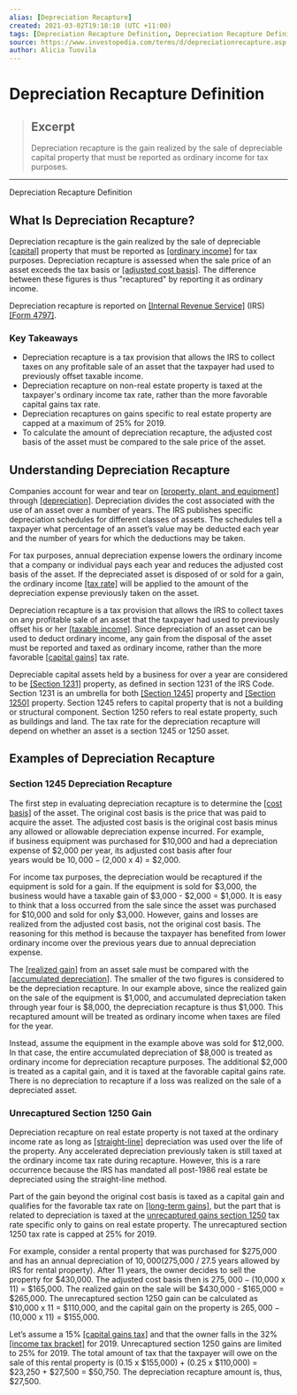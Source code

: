```yaml
---
alias: [Depreciation Recapture]
created: 2021-03-02T19:18:10 (UTC +11:00)
tags: [Depreciation Recapture Definition, Depreciation Recapture Definition]
source: https://www.investopedia.com/terms/d/depreciationrecapture.asp
author: Alicia Tuovila
---
```


# Depreciation Recapture Definition

> ## Excerpt
> Depreciation recapture is the gain realized by the sale of depreciable capital property that must be reported as ordinary income for tax purposes.

---

Depreciation Recapture Definition
## What Is Depreciation Recapture?

Depreciation recapture is the gain realized by the sale of depreciable [[capital]](https://www.investopedia.com/terms/c/capitalasset.asp) property that must be reported as [[ordinary income]](https://www.investopedia.com/terms/o/ordinaryincome.asp) for tax purposes. Depreciation recapture is assessed when the sale price of an asset exceeds the tax basis or [[adjusted cost basis]](https://www.investopedia.com/terms/a/adjustedcostbase.asp). The difference between these figures is thus "recaptured" by reporting it as ordinary income.

Depreciation recapture is reported on [[Internal Revenue Service]](https://www.investopedia.com/terms/i/irs.asp) (IRS) [[Form 4797]](https://www.investopedia.com/terms/f/form-4797.asp).

### Key Takeaways

-   Depreciation recapture is a tax provision that allows the IRS to collect taxes on any profitable sale of an asset that the taxpayer had used to previously offset taxable income.
-   Depreciation recapture on non-real estate property is taxed at the taxpayer's ordinary income tax rate, rather than the more favorable capital gains tax rate.
-   Depreciation recaptures on gains specific to real estate property are capped at a maximum of 25% for 2019.
-   To calculate the amount of depreciation recapture, the adjusted cost basis of the asset must be compared to the sale price of the asset.

## Understanding Depreciation Recapture

Companies account for wear and tear on [[property, plant, and equipment]](https://www.investopedia.com/terms/p/ppe.asp) through [[depreciation]](https://www.investopedia.com/terms/d/depreciation.asp). Depreciation divides the cost associated with the use of an asset over a number of years. The IRS publishes specific depreciation schedules for different classes of assets. The schedules tell a taxpayer what percentage of an asset’s value may be deducted each year and the number of years for which the deductions may be taken.

For tax purposes, annual depreciation expense lowers the ordinary income that a company or individual pays each year and reduces the adjusted cost basis of the asset. If the depreciated asset is disposed of or sold for a gain, the ordinary income [[tax rate]](https://www.investopedia.com/terms/t/taxrate.asp) will be applied to the amount of the depreciation expense previously taken on the asset.

Depreciation recapture is a tax provision that allows the IRS to collect taxes on any profitable sale of an asset that the taxpayer had used to previously offset his or her [[taxable income]](https://www.investopedia.com/terms/t/taxableincome.asp). Since depreciation of an asset can be used to deduct ordinary income, any gain from the disposal of the asset must be reported and taxed as ordinary income, rather than the more favorable [[capital gains]](https://www.investopedia.com/terms/c/capitalgain.asp) tax rate.

Depreciable capital assets held by a business for over a year are considered to be [[Section 1231]](https://www.investopedia.com/terms/s/section-1231.asp) property, as defined in section 1231 of the IRS Code. Section 1231 is an umbrella for both [[Section 1245]](https://www.investopedia.com/terms/s/section1245.asp) property and [[Section 1250]](https://www.investopedia.com/terms/s/section1250.asp) property. Section 1245 refers to capital property that is not a building or structural component. Section 1250 refers to real estate property, such as buildings and land. The tax rate for the depreciation recapture will depend on whether an asset is a section 1245 or 1250 asset.

## Examples of Depreciation Recapture

### Section 1245 Depreciation Recapture

The first step in evaluating depreciation recapture is to determine the [[cost basis]](https://www.investopedia.com/terms/c/costbasis.asp) of the asset. The original cost basis is the price that was paid to acquire the asset. The adjusted cost basis is the original cost basis minus any allowed or allowable depreciation expense incurred. For example, if business equipment was purchased for $10,000 and had a depreciation expense of $2,000 per year, its adjusted cost basis after four years would be $10,000 - ($2,000 x 4) = $2,000.

For income tax purposes, the depreciation would be recaptured if the equipment is sold for a gain. If the equipment is sold for $3,000, the business would have a taxable gain of $3,000 - $2,000 = $1,000. It is easy to think that a loss occurred from the sale since the asset was purchased for $10,000 and sold for only $3,000. However, gains and losses are realized from the adjusted cost basis, not the original cost basis. The reasoning for this method is because the taxpayer has benefited from lower ordinary income over the previous years due to annual depreciation expense.

The [[realized gain]](https://www.investopedia.com/terms/r/realizedprofit.asp) from an asset sale must be compared with the [[accumulated depreciation]](https://www.investopedia.com/terms/a/accumulated-depreciation.asp). The smaller of the two figures is considered to be the depreciation recapture. In our example above, since the realized gain on the sale of the equipment is $1,000, and accumulated depreciation taken through year four is $8,000, the depreciation recapture is thus $1,000. This recaptured amount will be treated as ordinary income when taxes are filed for the year.

Instead, assume the equipment in the example above was sold for $12,000. In that case, the entire accumulated depreciation of $8,000 is treated as ordinary income for depreciation recapture purposes. The additional $2,000 is treated as a capital gain, and it is taxed at the favorable capital gains rate. There is no depreciation to recapture if a loss was realized on the sale of a depreciated asset.

### Unrecaptured Section 1250 Gain

Depreciation recapture on real estate property is not taxed at the ordinary income rate as long as [[straight-line]](https://www.investopedia.com/terms/s/straightlinebasis.asp) depreciation was used over the life of the property. Any accelerated depreciation previously taken is still taxed at the ordinary income tax rate during recapture. However, this is a rare occurrence because the IRS has mandated all post-1986 real estate be depreciated using the straight-line method.

Part of the gain beyond the original cost basis is taxed as a capital gain and qualifies for the favorable tax rate on [[long-term gains]](https://www.investopedia.com/terms/l/long-term_capital_gain_loss.asp), but the part that is related to depreciation is taxed at the [unrecaptured gains section 1250](https://www.investopedia.com/terms/u/unrecaptured-1250-gain.asp) tax rate specific only to gains on real estate property. The unrecaptured section 1250 tax rate is capped at 25% for 2019.

For example, consider a rental property that was purchased for $275,000 and has an annual depreciation of $10,000 ($275,000 / 27.5 years allowed by IRS for rental property). After 11 years, the owner decides to sell the property for $430,000. The adjusted cost basis then is $275,000 - ($10,000 x 11) = $165,000. The realized gain on the sale will be $430,000 - $165,000 = $265,000. The unrecaptured section 1250 gain can be calculated as $10,000 x 11 = $110,000, and the capital gain on the property is $265,000 - ($10,000 x 11) = $155,000.

Let’s assume a 15% [[capital gains tax]](https://www.investopedia.com/terms/c/capital_gains_tax.asp) and that the owner falls in the 32% [[income tax bracket]](https://www.investopedia.com/terms/t/taxbracket.asp) for 2019. Unrecaptured section 1250 gains are limited to 25% for 2019. The total amount of tax that the taxpayer will owe on the sale of this rental property is (0.15 x $155,000) + (0.25 x $110,000) = $23,250 + $27,500 = $50,750. The depreciation recapture amount is, thus, $27,500.
